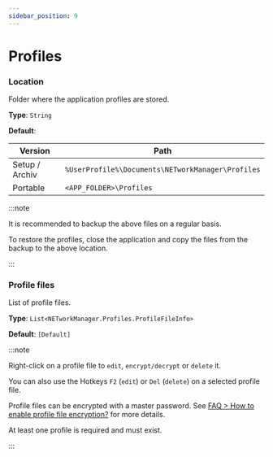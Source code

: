 ```yaml
---
sidebar_position: 9
---
```


# Profiles

### Location

Folder where the application profiles are stored.

**Type**: `String`

**Default**:

| Version        | Path                                              |
| -------------- | ------------------------------------------------- |
| Setup / Archiv | `%UserProfile%\Documents\NETworkManager\Profiles` |
| Portable       | `<APP_FOLDER>\Profiles`                           |

:::note

It is recommended to backup the above files on a regular basis.

To restore the profiles, close the application and copy the files from the backup to the above location.

:::

### Profile files

List of profile files.

**Type**: `List<NETworkManager.Profiles.ProfileFileInfo>`

**Default**: `[Default]`

:::note

Right-click on a profile file to `edit`, `encrypt/decrypt` or `delete` it.

You can also use the Hotkeys `F2` (`edit`) or `Del` (`delete`) on a selected profile file.

Profile files can be encrypted with a master password. See [FAQ > How to enable profile file encryption?](https://borntoberoot.net/NETworkManager/docs/faq/profile-file-encryption#how-to-enable-profile-file-encryption) for more details.

At least one profile is required and must exist.

:::
